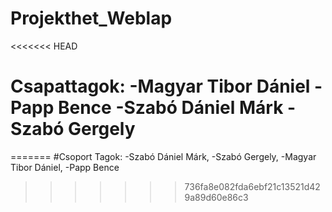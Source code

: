 # Projekthet_Weblap

<<<<<<< HEAD
# Csapattagok: -Magyar Tibor Dániel -Papp Bence -Szabó Dániel Márk -Szabó Gergely
=======
#Csoport Tagok: -Szabó Dániel Márk, -Szabó Gergely, -Magyar Tibor Dániel, -Papp Bence
>>>>>>> 736fa8e082fda6ebf21c13521d429a89d60e86c3

